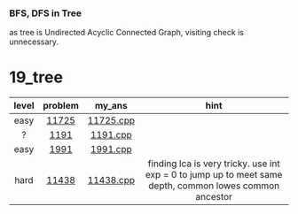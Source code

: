 ### BFS, DFS in Tree
as tree is Undirected Acyclic Connected Graph, visiting check is unnecessary.


# 19_tree
| level | problem | my_ans | hint |
| :--: | :--: | :--: | :--: |
| easy | [11725](https://www.acmicpc.net/problem/11725) | [11725.cpp](./11725/11725.cpp) |  |
| ? | [1191](https://www.acmicpc.net/problem/1191) | [1191.cpp](./1191/1191.cpp) |  |
| easy | [1991](https://www.acmicpc.net/problem/1991) | [1991.cpp](./1991/1991.cpp) |  |
| hard | [11438](https://www.acmicpc.net/problem/11438) | [11438.cpp](./11438/11438.cpp) | finding lca is very tricky. use int exp = 0 to jump up to meet same depth, common lowes common ancestor|
